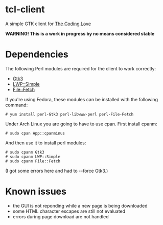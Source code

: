 # tcl-client
A simple GTK client for [The Coding Love](http://thecodinglove.com/)

**WARNING! This is a work in progress by no means considered stable**

# Dependencies
The following Perl modules are required for the client to work correctly:
* [Gtk3](https://metacpan.org/pod/Gtk3)
* [LWP::Simple](https://metacpan.org/pod/LWP::Simple)
* [File::Fetch](https://metacpan.org/pod/File::Fetch)

If you're using Fedora, these modules can be installed with the following command:
    
    # yum install perl-Gtk3 perl-libwww-perl perl-File-Fetch

Under Arch Linux you are going to have to use cpan. First install cpanm:

	# sudo cpan App::cpanminus

And then use it to install perl modules:

	# sudo cpanm Gtk3
	# sudo cpanm LWP::Simple
	# sudo cpanm File::Fetch

(I got some errors here and had to --force Gtk3.)

# Known issues
* the GUI is not reponding while a new page is being downloaded
* some HTML character escapes are still not evaluated
* errors during page download are not handled
